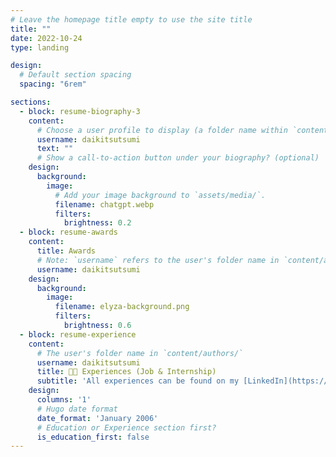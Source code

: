 ```yaml
---
# Leave the homepage title empty to use the site title
title: ""
date: 2022-10-24
type: landing

design:
  # Default section spacing
  spacing: "6rem"

sections:
  - block: resume-biography-3
    content:
      # Choose a user profile to display (a folder name within `content/authors/`)
      username: daikitsutsumi
      text: ""
      # Show a call-to-action button under your biography? (optional)
    design:
      background:
        image:
          # Add your image background to `assets/media/`.
          filename: chatgpt.webp
          filters:
            brightness: 0.2
  - block: resume-awards
    content:
      title: Awards
      # Note: `username` refers to the user's folder name in `content/authors/`
      username: daikitsutsumi
    design:
      background:
        image:
          filename: elyza-background.png
          filters:
            brightness: 0.6
  - block: resume-experience
    content:
      # The user's folder name in `content/authors/`
      username: daikitsutsumi
      title: 🧑‍💻️ Experiences (Job & Internship)
      subtitle: 'All experiences can be found on my [LinkedIn](https://www.linkedin.com/in/daiki-tsutsumi/).'
    design:
      columns: '1'
      # Hugo date format
      date_format: 'January 2006'
      # Education or Experience section first?
      is_education_first: false
---
```

